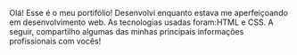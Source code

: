 Olá! Esse é o meu portifólio! Desenvolvi enquanto estava me aperfeiçoando em desenvolvimento web. As tecnologias usadas foram:HTML e CSS. A seguir, compartilho algumas das minhas principais informações profissionais com vocês!